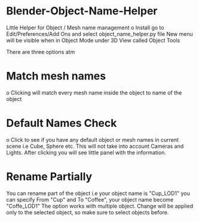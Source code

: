 # Blender-Object-Name-Helper
Little Helper for Object / Mesh name management
o Install go to Edit/Preferences/Add Ons and select object_name_helper.py file New menu will be visible when in Object Mode under 3D View called Object Tools

There are three options atm
# Match mesh names
o Clicking will match every mesh name inside the object to name of the object
# Default Names Check
o Click to see if you have any default object or mesh names in current scene i.e Cube, Sphere etc. This will not take into account Cameras and Lights. After clicking you will see little panel with the information.
# Rename Partially
You can rename part of the object i.e your object name is "Cup_LOD1" you can specify From "Cup" and To "Coffee", your object name become "Coffe_LOD1"
The option works with multiple object. Change will be applied only to the selected object, so make sure to select objects before.
